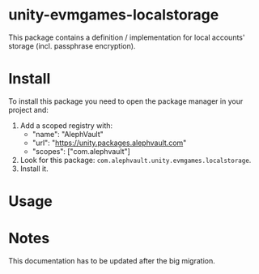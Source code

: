 # unity-evmgames-localstorage
This package contains a definition / implementation for local accounts' storage (incl. passphrase encryption).

# Install
To install this package you need to open the package manager in your project and:

1. Add a scoped registry with:
    - "name": "AlephVault"
    - "url": "https://unity.packages.alephvault.com"
    - "scopes": ["com.alephvault"]
2. Look for this package: `com.alephvault.unity.evmgames.localstorage`.
3. Install it.

# Usage

# Notes
This documentation has to be updated after the big migration.
